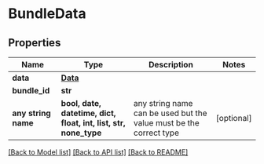 # BundleData


## Properties
Name | Type | Description | Notes
------------ | ------------- | ------------- | -------------
**data** | [**Data**](Data.md) |  | 
**bundle_id** | **str** |  | 
**any string name** | **bool, date, datetime, dict, float, int, list, str, none_type** | any string name can be used but the value must be the correct type | [optional]

[[Back to Model list]](../README.md#documentation-for-models) [[Back to API list]](../README.md#documentation-for-api-endpoints) [[Back to README]](../README.md)


